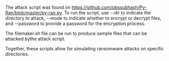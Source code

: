 
The attack script was found on https://github.com/pbssubhash/Py-Ran/blob/master/py-ran.py. To run the script, use --dir to indicate the directory to attack, --mode to indicate whether to encrypt or decrypt files, and --password to provide a password for the encryption process.

The filemaker.sh file can be run to produce sample files that can be attacked bythe attack script.

Together, these scripts allow for simulating ransomware attacks on specific directories. 
